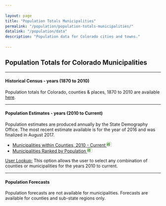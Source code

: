 ```yaml
---

layout: page
title: "Population Totals Municipalities"
permalink: "/population/population-totals-municipalities/"
datalink: "/population/data"
description: "Population data for Colorado cities and towns."

---
```


## Population Totals for Colorado Municipalities

- - -

#### Historical Census - years (1870 to 2010)

Population totals for Colorado, counties & places, 1870 to 2010 are available [here](/population/data/historical_census/).

- - -

#### Population Estimates - years (2010 to Current)

Population estimates are produced annually by the State Demography Office. The most recent estimate available is for the year of 2016 and was finalized in August 2017.

- [Municipalities within Counties, 2010 - Current ![xls](/images/page_white_excel.png 'download xls file')](https://drive.google.com/open?id=1iiBcdkXzXAM6w1IRkt54y_vLdbCgTBY8)
- [Municipalities Ranked by Population ![xls](/images/page_white_excel.png 'download xls file')](https://drive.google.com/open?id=https://drive.google.com/open?id=1tlAb_wz3i3fjXS75IDY0hUcpX7-fUtGH)


[User Lookup:](/population/data/muni-pop-housing/) 
This option allows the user to select any combination of counties or municipalities for the years 2010 to current.

- - -

#### Population Forecasts

Population forecasts are not available for municipalities. Forecasts are available for counties and sub-state regions only.
